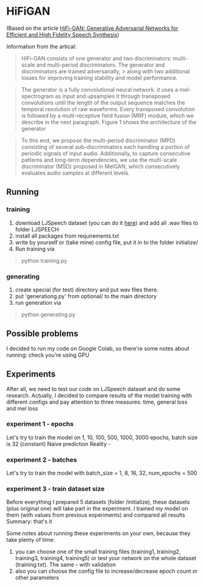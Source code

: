# HiFiGAN
(Based on the article [HiFi-GAN: Generative Adversarial Networks for Efficient and High Fidelity Speech Synthesis](https://arxiv.org/abs/2010.05646))

Information from the artical:
> HiFi-GAN consists of one generator and two discriminators: multi-scale and multi-period discriminators. The generator and discriminators are trained adversarially, > along with two additional losses for
> improving training stability and model performance.

> The generator is a fully convolutional neural network. It uses a mel-spectrogram as input and
> upsamples it through transposed convolutions until the length of the output sequence matches the
> temporal resolution of raw waveforms. Every transposed convolution is followed by a multi-receptive
> field fusion (MRF) module, which we describe in the next paragraph. Figure 1 shows the architecture
> of the generator

> To this end, we propose the multi-period discriminator (MPD) consisting of several sub-discriminators
> each handling a portion of periodic signals of input audio. Additionally, to capture consecutive patterns
> and long-term dependencies, we use the multi-scale discriminator (MSD) proposed in MelGAN, which consecutively evaluates audio samples at different levels. 


## Running
### training

1) download LJSpeech dataset (you can do it [here](https://keithito.com/LJ-Speech-Dataset/)) and add all .wav files to folder LJSPEECH
2) install all packages from requirements.txt
3) write by yourself or (take mine) config file, put it in to the folder initialize/
4) Run training via
> python training.py



### generating
1) create special (for test) directory and put wav files there.
2) put 'generationg.py' from optional/ to the main directory
3) run generation via
> python generating.py

## Possible problems
I decided to run my code on Google Colab, so there're some notes about running: check you're using GPU

## Experiments
After all, we need to test our code on LJSpeech dataset and do some research. Actually, I decided to compare results of the model training with different configs and pay attention to three measures: time, general loss and mel loss

### experiment 1 - epochs
Let's try to train the model on 1, 10, 100, 500, 1000, 3000 epochs, batch size is 32 (constant)
Naive prediction
Reality - 

### experiment 2 - batches
Let's try to train the model with batch_size = 1, 8, 16, 32, num_epochs = 500

### experiment 3 - train dataset size
Before everything I prepared 5 datasets (folder /initialize), these datasets (plus original one) will take part in the experiment. I trained my model on them (with values from previous experiments) and compared all results
Summary: that's it

Some notes about running these experiments on your own, because they take plenty of time:
1) you can choose one of the small training files (training1, training2, training3, training4, training5) or test your network on the whole dataset (training.txt). The same - with validation
2) also you can choose the config file to increase/decrease epoch count or other parameters

